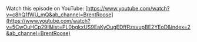 Watch this episode on YouTube: [https://www.youtube.com/watch?v=c8hQ1fWU_mQ&ab_channel=BrentRoose](https://www.youtube.com/watch?v=5CwOuHCp29I&list=PL0bgkxUS9EaKyOugEDffRzsvupBE2YEoD&index=2&ab_channel=BrentRoose)
